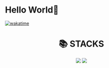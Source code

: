 # Hello World👋
<!--START_SECTION:waka-->
<!--END_SECTION:waka-->
[![wakatime](https://wakatime.com/badge/user/ccc75e53-565f-4b31-af67-6b04ea94f56b.svg)](https://wakatime.com/@ccc75e53-565f-4b31-af67-6b04ea94f56b)

<div align=center><h1>📚 STACKS</h1></div>
<div align=center> 
  <img src="https://img.shields.io/badge/.NET-E34F26?style=for-the-badge&logo=.NET&logoColor=#512BD4">
<img src="https://img.shields.io/badge/git-F05032?style=for-the-badge&logo=git&logoColor=white">
</div>

<!--
**lovh/lovh** is a ✨ _special_ ✨ repository because its `README.md` (this file) appears on your GitHub profile.

Here are some ideas to get you started:

- 🔭 I’m currently working on ...
- 🌱 I’m currently learning ...
- 👯 I’m looking to collaborate on ...
- 🤔 I’m looking for help with ...
- 💬 Ask me about ...
- 📫 How to reach me: ...
- 😄 Pronouns: ...
- ⚡ Fun fact: ...
-->

